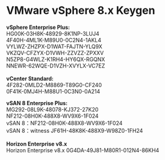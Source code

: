 # VMware vSphere 8.x Keygen
<b>vSphere Enterprise Plus:</b><br>
HG00K-03H8K-48929-8K1NP-3LUJ4<br>
4F40H-4ML1K-M89U0-0C2N4-1AKL4<br>
VYLWZ-ZHZPX-D1WAT-FAJTN-YLQ9X<br>
VKZQV-CFZYX-D1VWH-ZZVZZ-ZPXXV<br>
N5ZP8-G4WLZ-K1RH4-HY6QX-RGQNX<br>
NNEWR-62WQE-D1VZH-XVYLX-VC7EZ<br>
<br>
<b>vCenter Standard: </b><br>
4F282-0MLD2-M8869-T89G0-CF240<br>
0F41K-0MJ4H-M88U1-0C3N0-0A214<br>

<b>vSAN 8 Enterprise Plus:</b><br>
MG292-08L9K-48078-KJ372-27K20<br>
NF212-08H0K-488X8-WV9X6-1F024<br>
vSAN 8：NF212-08H0K-488X8-WV9X6-1F024<br>
vSAN 8：witness JF61H-48K8K-488X9-W98Z0-1FH24<br>
<br>
<b>Horizon Enterprise v8.x</b><br>
Horizon Enterprise v8.x 0G4DA-49J81-M80R1-012N4-86KH4
